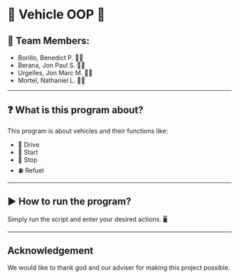 # 🚗 Vehicle OOP 🚙

## 👥 Team Members:
- Borillo, Benedict P. 🧑‍💻
- Berana, Jon Paul S. 🧑‍💻
- Urgelles, Jon Marc M. 🧑‍💻
- Mortel, Nathaniel L. 🧑‍💻

---

## ❓ What is this program about?
This program is about vehicles and their functions like:
- 🚦 Drive
- 🔑 Start
- 🛑 Stop
- ⛽ Refuel

---

## ▶️ How to run the program?
Simply run the script and enter your desired actions. 🖥️

---

## Acknowledgement
We would like to thank god and our adviser for making this project possible.